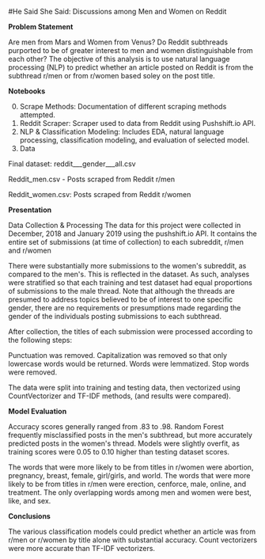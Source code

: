 #He Said She Said: Discussions among Men and Women on Reddit

**Problem Statement**

Are men from Mars and Women from Venus? Do Reddit subthreads purported to be of greater interest to men and women distinguishable from each other? The objective of this analysis is to use natural language processing (NLP) to predict whether an article posted on Reddit is from the subthread r/men or from r/women based soley on the post title.

 
**Notebooks**

00. Scrape Methods: Documentation of different scraping methods attempted.
01. Reddit Scraper: Scraper used to data from Reddit using Pushshift.io API.
02. NLP & Classification Modeling: Includes EDA, natural language processing, classification modeling, and evaluation of selected model.
3. Data

Final dataset: reddit___gender___all.csv

Reddit_men.csv - Posts scraped from Reddit r/men

Reddit_women.csv: Posts scraped from Reddit r/women

**Presentation**

Data Collection & Processing
The data for this project were collected in December, 2018 and January 2019 using the pushshift.io API. It contains the entire set of submissions (at time of collection) to each subreddit, r/men and r/women

There were substantially more submissions to the women's subreddit, as compared to the men's.  This is reflected in the dataset.  As such, analyses were stratified so that each training and test dataset had equal proportions of submissions to the male thread.  Note that although the threads are presumed to address topics believed to be of interest to one specific gender, there are no requirements or presumptions made regarding the gender of the individuals posting submissions to each subthread.

After collection, the titles of each submission were processed according to the following steps:

Punctuation was removed.
Capitalization was removed so that only lowercase words would be returned.
Words were lemmatized.
Stop words were removed.

The data were split into training and testing data, then vectorized using CountVectorizer and TF-IDF methods, (and results were compared).

 
**Model Evaluation**

Accuracy scores generally ranged from .83 to .98.
Random Forest frequently misclassified posts in the men's subthread, but more accurately predicted posts in the women's thread. Models were slightly overfit, as training scores were 0.05 to 0.10 higher than testing dataset scores.

The words that were more likely to be from titles in r/women were abortion, pregnancy, breast, female, girl/girls, and world. 
The words that were more likely to be from titles in r/men were erection, cenforce, male, online, and treatment. The only overlapping words among men and women were best, like, and sex.
 

**Conclusions**

The various classification models could predict whether an article was from r/men or r/women by title alone with substantial accuracy.  Count vectorizers were more accurate than TF-IDF vectorizers. 

 